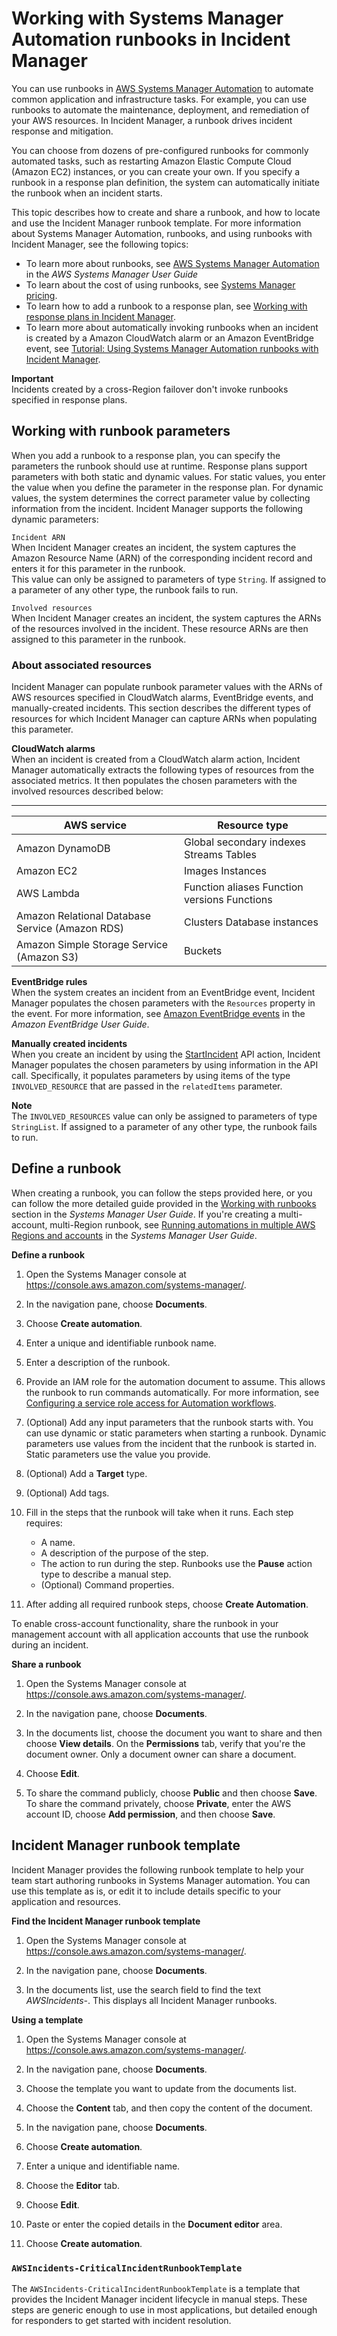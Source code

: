 # Working with Systems Manager Automation runbooks in Incident Manager<a name="runbooks"></a>

You can use runbooks in [AWS Systems Manager Automation](https://docs.aws.amazon.com/systems-manager/latest/userguide/systems-manager-automation.html) to automate common application and infrastructure tasks\. For example, you can use runbooks to automate the maintenance, deployment, and remediation of your AWS resources\. In Incident Manager, a runbook drives incident response and mitigation\.

You can choose from dozens of pre\-configured runbooks for commonly automated tasks, such as restarting Amazon Elastic Compute Cloud \(Amazon EC2\) instances, or you can create your own\. If you specify a runbook in a response plan definition, the system can automatically initiate the runbook when an incident starts\.

This topic describes how to create and share a runbook, and how to locate and use the Incident Manager runbook template\. For more information about Systems Manager Automation, runbooks, and using runbooks with Incident Manager, see the following topics:
+ To learn more about runbooks, see [AWS Systems Manager Automation](https://docs.aws.amazon.com/systems-manager/latest/userguide/systems-manager-automation.html) in the *AWS Systems Manager User Guide*
+ To learn about the cost of using runbooks, see [Systems Manager pricing](http://aws.amazon.com/systems-manager/pricing/)\.
+ To learn how to add a runbook to a response plan, see [Working with response plans in Incident Manager](response-plans.md)\.
+ To learn more about automatically invoking runbooks when an incident is created by a Amazon CloudWatch alarm or an Amazon EventBridge event, see [Tutorial: Using Systems Manager Automation runbooks with Incident Manager](https://docs.aws.amazon.com/incident-manager/latest/userguide/tutorials-runbooks.html)\.

**Important**  
Incidents created by a cross\-Region failover don't invoke runbooks specified in response plans\.

## Working with runbook parameters<a name="runbooks-parameters"></a>

When you add a runbook to a response plan, you can specify the parameters the runbook should use at runtime\. Response plans support parameters with both static and dynamic values\. For static values, you enter the value when you define the parameter in the response plan\. For dynamic values, the system determines the correct parameter value by collecting information from the incident\. Incident Manager supports the following dynamic parameters:

`Incident ARN`  
When Incident Manager creates an incident, the system captures the Amazon Resource Name \(ARN\) of the corresponding incident record and enters it for this parameter in the runbook\.  
This value can only be assigned to parameters of type `String`\. If assigned to a parameter of any other type, the runbook fails to run\.

`Involved resources`  
When Incident Manager creates an incident, the system captures the ARNs of the resources involved in the incident\. These resource ARNs are then assigned to this parameter in the runbook\.



### About associated resources<a name="runbooks-parameters-involved-resources"></a>

Incident Manager can populate runbook parameter values with the ARNs of AWS resources specified in CloudWatch alarms, EventBridge events, and manually\-created incidents\. This section describes the different types of resources for which Incident Manager can capture ARNs when populating this parameter\.

**CloudWatch alarms**  
When an incident is created from a CloudWatch alarm action, Incident Manager automatically extracts the following types of resources from the associated metrics\. It then populates the chosen parameters with the involved resources described below:


****  

| AWS service | Resource type | 
| --- | --- | 
|  Amazon DynamoDB  |  Global secondary indexes Streams Tables  | 
|  Amazon EC2  |  Images Instances  | 
|  AWS Lambda  |  Function aliases Function versions Functions  | 
|  Amazon Relational Database Service \(Amazon RDS\)  |  Clusters Database instances  | 
|  Amazon Simple Storage Service \(Amazon S3\)  |  Buckets  | 

**EventBridge rules**  
When the system creates an incident from an EventBridge event, Incident Manager populates the chosen parameters with the `Resources` property in the event\. For more information, see [Amazon EventBridge events](https://docs.aws.amazon.com/eventbridge/latest/userguide/eb-events.html) in the *Amazon EventBridge User Guide*\. 

**Manually created incidents**  
When you create an incident by using the [StartIncident](https://docs.aws.amazon.com/incident-manager/latest/APIReference/API_StartIncident.html) API action, Incident Manager populates the chosen parameters by using information in the API call\. Specifically, it populates parameters by using items of the type `INVOLVED_RESOURCE` that are passed in the `relatedItems` parameter\.

**Note**  
The `INVOLVED_RESOURCES` value can only be assigned to parameters of type `StringList`\. If assigned to a parameter of any other type, the runbook fails to run\.

## Define a runbook<a name="runbook-create"></a>

When creating a runbook, you can follow the steps provided here, or you can follow the more detailed guide provided in the [Working with runbooks](https://docs.aws.amazon.com/systems-manager/latest/userguide/automation-documents.html) section in the *Systems Manager User Guide*\. If you're creating a multi\-account, multi\-Region runbook, see [Running automations in multiple AWS Regions and accounts](https://docs.aws.amazon.com/systems-manager/latest/userguide/systems-manager-automation-multiple-accounts-and-regions.html) in the *Systems Manager User Guide*\. 

**Define a runbook**

1. Open the Systems Manager console at [https://console\.aws\.amazon\.com/systems\-manager/](https://console.aws.amazon.com/systems-manager/)\. 

1. In the navigation pane, choose **Documents**\.

1. Choose **Create automation**\.

1. Enter a unique and identifiable runbook name\.

1. Enter a description of the runbook\.

1. Provide an IAM role for the automation document to assume\. This allows the runbook to run commands automatically\. For more information, see [Configuring a service role access for Automation workflows](https://docs.aws.amazon.com/systems-manager/latest/userguide/automation-setup.html#automation-setup-configure-role)\.

1. \(Optional\) Add any input parameters that the runbook starts with\. You can use dynamic or static parameters when starting a runbook\. Dynamic parameters use values from the incident that the runbook is started in\. Static parameters use the value you provide\.

1. \(Optional\) Add a **Target** type\.

1. \(Optional\) Add tags\.

1. Fill in the steps that the runbook will take when it runs\. Each step requires:
   + A name\.
   + A description of the purpose of the step\.
   + The action to run during the step\. Runbooks use the **Pause** action type to describe a manual step\.
   + \(Optional\) Command properties\.

1. After adding all required runbook steps, choose **Create Automation**\.

To enable cross\-account functionality, share the runbook in your management account with all application accounts that use the runbook during an incident\. 

**Share a runbook**

1. Open the Systems Manager console at [https://console\.aws\.amazon\.com/systems\-manager/](https://console.aws.amazon.com/systems-manager/)\.

1. In the navigation pane, choose **Documents**\.

1. In the documents list, choose the document you want to share and then choose **View details**\. On the **Permissions** tab, verify that you're the document owner\. Only a document owner can share a document\.

1. Choose **Edit**\.

1. To share the command publicly, choose **Public** and then choose **Save**\. To share the command privately, choose **Private**, enter the AWS account ID, choose **Add permission**, and then choose **Save**\. 

## Incident Manager runbook template<a name="runbooks-template"></a>

Incident Manager provides the following runbook template to help your team start authoring runbooks in Systems Manager automation\. You can use this template as is, or edit it to include details specific to your application and resources\. 

**Find the Incident Manager runbook template**

1. Open the Systems Manager console at [https://console\.aws\.amazon\.com/systems\-manager/](https://console.aws.amazon.com/systems-manager/)\.

1. In the navigation pane, choose **Documents**\.

1. In the documents list, use the search field to find the text *AWSIncidents\-*\. This displays all Incident Manager runbooks\.

**Using a template**

1. Open the Systems Manager console at [https://console\.aws\.amazon\.com/systems\-manager/](https://console.aws.amazon.com/systems-manager/)\.

1. In the navigation pane, choose **Documents**\.

1. Choose the template you want to update from the documents list\.

1. Choose the **Content** tab, and then copy the content of the document\.

1. In the navigation pane, choose **Documents**\.

1. Choose **Create automation**\.

1. Enter a unique and identifiable name\.

1. Choose the **Editor** tab\. 

1. Choose **Edit**\.

1. Paste or enter the copied details in the **Document editor** area\. 

1. Choose **Create automation**\.

### `AWSIncidents-CriticalIncidentRunbookTemplate`<a name="runbooks-template-critical"></a>

The `AWSIncidents-CriticalIncidentRunbookTemplate` is a template that provides the Incident Manager incident lifecycle in manual steps\. These steps are generic enough to use in most applications, but detailed enough for responders to get started with incident resolution\. 